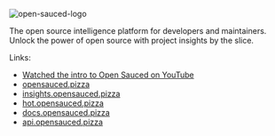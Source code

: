 ![open-sauced-logo](https://user-images.githubusercontent.com/5713670/210699912-25748d36-f64b-4636-b5de-0d783cc75aa7.png)

The open source intelligence platform for developers and maintainers. Unlock the power of open source with project insights by the slice.

Links:
- [Watched the intro to Open Sauced on YouTube](https://www.youtube.com/watch?v=CKbTdYZAvSM&list=PLHyZ0Wz_A44XSYlBAfO2nBqoYaJJ5fdu5)
- [opensauced.pizza](https://opensauced.pizza)
- [insights.opensauced.pizza](https://insights.opensauced.pizza)
- [hot.opensauced.pizza](https://hot.opensauced.pizza)
- [docs.opensauced.pizza](https://docs.opensauced.pizza)
- [api.opensauced.pizza](https://api.opensauced.pizza)
